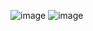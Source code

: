 ![image](https://github.com/allibahari/code-Clock/assets/91661165/5c218e19-f971-46f8-b487-ed4b00baccac)
![image](https://github.com/allibahari/code-Clock/assets/91661165/c83fe358-c1b9-44c1-9250-0cec6e12dd1c)

